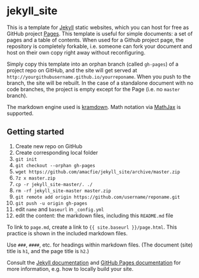 jekyll_site
===========

This is a template for 
[Jekyll](http://jekyllrb.com/docs/home/)
static websites, which you can host for free as GitHub project 
[Pages](https://help.github.com/categories/20/articles).
This template is useful for simple documents:
a set of pages and a table of contents.
When used for a Github project page, the repository is completely forkable, i.e.
someone can fork your document and host on their own copy right away without
reconfiguring.

Simply copy this template into an orphan branch (called `gh-pages`) of a 
project repo on GitHub, and the site will get served at 
`http://yourgithubusername.github.io/yourreponame`.
When you push to the branch, the site will be rebuilt.
In the case of a standalone document with no code branches, the project is empty
except for the Page (i.e. no `master` branch).

The markdown engine used is [kramdown](http://kramdown.gettalong.org/).
Math notation via [MathJax](http://www.mathjax.org/) is supported.

## Getting started
1. Create new repo on GitHub
1. Create corresponding local folder
1. `git init`
1. `git checkout --orphan gh-pages`
1. `wget https://github.com/amacfie/jekyll_site/archive/master.zip`
1. `7z x master.zip`
1. `cp -r jekyll_site-master/. ./`
1. `rm -rf jekyll_site-master master.zip`
1. `git remote add origin https://github.com/username/reponame.git`
1. `git push -u origin gh-pages`
1. edit `name` and `baseurl` in `_config.yml`
1. edit the content: the markdown files, including this `README.md` file

To link to `page.md`, create a link to `{{ site.baseurl }}/page.html`.
This practice is shown in the included markdown files.

Use `###`, `####`, etc. for headings within markdown files. 
(The document (site) title is `h1`, and the page title is `h2`.)

Consult the 
[Jekyll documentation](http://jekyllrb.com/docs/home/) 
and
[GitHub Pages documentation](https://help.github.com/categories/20/articles)
for more information, e.g. how to locally build your site.
